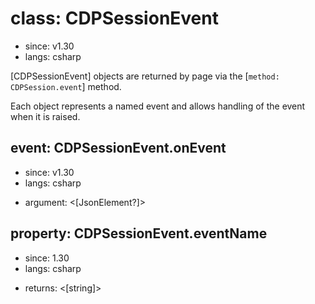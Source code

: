 # class: CDPSessionEvent
* since: v1.30
* langs: csharp

[CDPSessionEvent] objects are returned by page via the [`method: CDPSession.event`] method.

Each object represents a named event and allows handling of the event when it is raised.

## event: CDPSessionEvent.onEvent
* since: v1.30
* langs: csharp
- argument: <[JsonElement?]>

## property: CDPSessionEvent.eventName
* since: 1.30
* langs: csharp
- returns: <[string]>